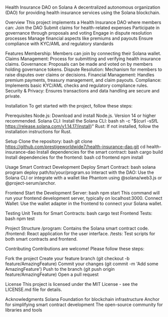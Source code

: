 Health Insurance DAO on Solana
A decentralized autonomous organization (DAO) for providing health insurance services using the Solana blockchain.

Overview
This project implements a Health Insurance DAO where members can:
Join the DAO
Submit claims for health-related expenses
Participate in governance through proposals and voting
Engage in dispute resolution processes
Manage financial aspects like premiums and payouts
Ensure compliance with KYC/AML and regulatory standards

Features
Membership: Members can join by connecting their Solana wallet.
Claims Management: Process for submitting and verifying health insurance claims.
Governance: Proposals can be made and voted on by members holding governance tokens.
Dispute Resolution: Mechanism for members to raise disputes over claims or decisions.
Financial Management: Handles premium payments, treasury management, and claim payouts.
Compliance: Implements basic KYC/AML checks and regulatory compliance rules.
Security & Privacy: Ensures transactions and data handling are secure and private.

Installation
To get started with the project, follow these steps:

Prerequisites
Node.js: Download and install Node.js. Version 14 or higher recommended.
Solana CLI: Install the Solana CLI:
bash
sh -c "$(curl -sSfL https://release.solana.com/v1.14.17/install)"
Rust: If not installed, follow the installation instructions for Rust.

Setup
Clone the repository:
bash
git clone https://github.com/prestigeworldwide7/health-insurance-dao.git
cd health-insurance-dao
Install dependencies for the smart contract:
bash
cargo build
Install dependencies for the frontend:
bash
cd frontend
npm install

Usage
Smart Contract Development
Deploy Smart Contract: 
bash
solana program deploy path/to/your/program.so
Interact with the DAO: Use the Solana CLI or integrate with a wallet like Phantom using @solana/web3.js or @project-serum/anchor.

Frontend
Start the Development Server:
bash
npm start
This command will run your frontend development server, typically on localhost:3000.
Connect Wallet: Use the wallet adapter in the frontend to connect your Solana wallet.

Testing
Unit Tests for Smart Contracts:
bash
cargo test
Frontend Tests:
bash
npm test

Project Structure
/program: Contains the Solana smart contract code.
/frontend: React application for the user interface.
/tests: Test scripts for both smart contracts and frontend.

Contributing
Contributions are welcome! Please follow these steps:

Fork the project
Create your feature branch (git checkout -b feature/AmazingFeature)
Commit your changes (git commit -m 'Add some AmazingFeature')
Push to the branch (git push origin feature/AmazingFeature)
Open a pull request

License
This project is licensed under the MIT License - see the LICENSE.md file for details.

Acknowledgments
Solana Foundation for blockchain infrastructure
Anchor for simplifying smart contract development
The open-source community for libraries and tools
